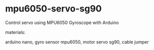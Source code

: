 # mpu6050-servo-sg90
Control servo using MPU6050 Gyroscope with Arduino

materials:

arduino nano, gyro sensor mpu6050, motor servo sg90, cable jumper
